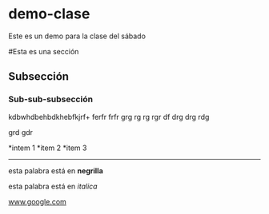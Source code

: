 # demo-clase
Este es un demo para la clase del sábado


#Esta es una sección 
## Subsección 

### Sub-sub-subsección


kdbwhdbehbdkhebfkjrf+
ferfr
frfr
grg
rg
rg
rgr
df
drg
drg
rdg

grd
gdr

*intem 1
*item 2
*item 3 

----

esta palabra está en **negrilla**

esta palabra está en *italica*

www.google.com

